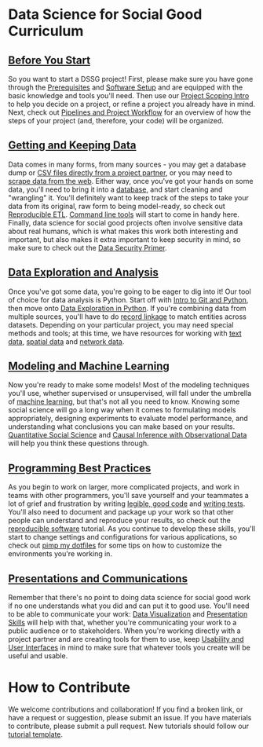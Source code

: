 # Data Science for Social Good Curriculum

## [Before You Start](0_before_you_start/)
So you want to start a DSSG project! First, please make sure you have gone through the [Prerequisites](0_before_you_start/prerequisites/) and [Software Setup](0_before_you_start/software-setup/) and are equipped 
with the basic knowledge and tools you'll need. Then use our 
[Project Scoping Intro](https://dssg.uchicago.edu/2016/10/27/scoping-data-science-for-social-good-projects/)
to help you decide on a project, or refine a project you already have in mind. 
Next, check out [Pipelines and Project Workflow](0_before_you_start/pipelines-and-project-workflow/) for an
overview of how the steps of your project (and, therefore, your code) will be organized.

## [Getting and Keeping Data](1_getting_and_keeping_data/)
Data comes in many forms, from many sources - you may get a database dump or 
[CSV files directly from a project partner](1_getting_and_keeping_data/csv-to-db/), or you may need to 
[scrape data from the web](1_getting_and_keeping_data/basic-web-scraping/). Either way,
once you've got your hands on some data, you'll need to bring it into a [database](1_getting_and_keeping_data/databases/),
and start cleaning and "wrangling" it. You'll definitely want to keep track of the steps to take your data from its 
original, raw form to being model-ready, so check out [Reproducible ETL](1_getting_and_keeping_data/reproducible-ETL/).
[Command line tools](1_getting_and_keeping_data/command-line-tools/) will start to come in handy here. 
Finally, data science for social good projects often involve sensitive data about real humans, which is what makes this 
work both interesting and important, but also makes it extra important to keep security in mind, so make sure to check 
out the [Data Security Primer](1_getting_and_keeping_data/data-security-primer/).

## [Data Exploration and Analysis](2_data_exploration_and_analysis/)
Once you've got some data, you're going to be eager to dig into it! Our tool of choice for data analysis is Python. Start off 
with [Intro to Git and Python](2_data_exploration_and_analysis/intro-to-git-and-python/), then move onto 
[Data Exploration in Python](2_data_exploration_and_analysis/data-exploration-in-python/). 
If you're combining data from multiple sources, you'll have to do 
[record linkage](2_data_exploration_and_analysis/record-linkage/) to match entities across datasets. Depending on your
particular project, you may need special methods and tools; at this time, we have resources 
for working with [text data](2_data_exploration_and_analysis/text-analysis/), [spatial data](2_data_exploration_and_analysis/postgis-workshop/) and [network data](2_data_exploration_and_analysis/network-analysis/).

## [Modeling and Machine Learning](3_modeling_and_machine_learning/)
Now you're ready to make some models! Most of the modeling techniques you'll use, whether supervised or unsupervised,
will fall under the umbrella of [machine learning](3_modeling_and_machine_learning/machine-learning/), but that's 
not all you need to know. Knowing some social science will go a long way when it comes to formulating models 
appropriately, designing experiments to evaluate model performance, and understanding what conclusions you can make 
based on your results. [Quantitative Social Science](3_modeling_and_machine_learning/quantitative-social-science/) and 
[Causal Inference with Observational Data](3_modeling_and_machine_learning/causal-inference/) will help you think these questions through. 

## [Programming Best Practices](4_programming_best_practices/)
As you begin to work on larger, more complicated projects, and work in teams with other programmers, you'll save yourself
and your teammates a lot of grief and frustration by writing [legible, good code](4_programming_best_practices/legible-good-code/) 
and [writing tests](4_programming_best_practices/test-test-test/). You'll also need to document and package up your work 
so that other people can understand and reproduce your results, so check out the 
[reproducible software](4_programming_best_practices/reproducible-software/) tutorial. As you continue to develop these
skills, you'll start to change settings and configurations for various applications, so check out 
[pimp my dotfiles](4_programming_best_practices/pimp-my-dotfiles/) for some tips on how to customize the environments 
you're working in.

## [Presentations and Communications](5_presentations_and_communications/)
Remember that there's no point to doing data science for social good work if no one understands 
what you did and can put it to good use. You'll need to be able to communicate your work:
[Data Visualization](https://github.com/jonkeane/data-visualization-intro) and [Presentation Skills](5_presentations_and_communications/presentation-skills/) will help with that, whether you're communicating your work to a public audience or to stakeholders. When you're
working directly with a project partner and are creating tools for them to use, keep
[Usability and User Interfaces](5_presentations_and_communications/usability-and-user-interfaces/) in mind to make sure that 
whatever tools you create will be useful and usable.

# How to Contribute
We welcome contributions and collaboration! 
If you find a broken link, or have a request or suggestion, please submit an issue. 
If you have materials to contribute, please submit a pull request. New tutorials should follow our [tutorial template](tutorial-template/). 
